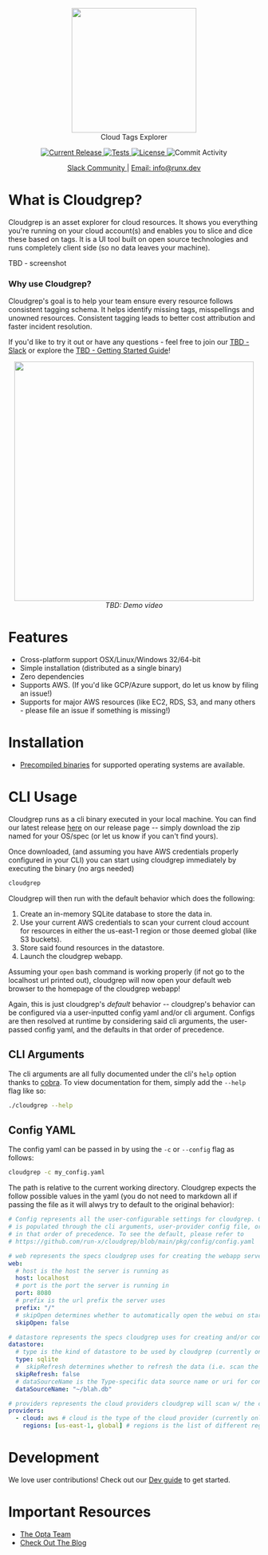 <p align="center"><img src="https://user-images.githubusercontent.com/855699/172711194-43330c43-c13e-4b04-9e4a-11eabe8cf850.png" width="250"><br/>
Cloud Tags Explorer</p>

<p align="center">
  <a href="https://github.com/run-x/cloudgrep/releases/latest">
    <img src="https://img.shields.io/github/release/run-x/cloudgrep.svg" alt="Current Release" />
  </a>
  <a href="https://github.com/run-x/cloudgrep/actions/workflows/checks.yml">
    <img src="https://github.com/run-x/cloudgrep/actions/workflows/checks.yml/badge.svg" alt="Tests" />
  </a>

  <a href="http://www.apache.org/licenses/LICENSE-2.0.html">
    <img src="https://img.shields.io/badge/LICENSE-Apache2.0-ff69b4.svg" alt="License" />
  </a>

  <img src="https://img.shields.io/github/commit-activity/w/run-x/cloudgrep.svg?style=plastic" alt="Commit Activity" />
  
</p>
<p align="center">
<a href="https://slack.opta.dev">
    Slack Community
  </a> | <a href="mailto:info@runx.dev">
    Email: info@runx.dev
  </a>
  </p>

# What is Cloudgrep?
Cloudgrep is an asset explorer for cloud resources. It shows you everything you're running on your cloud account(s) and enables you to slice and dice these based on tags. It is a UI tool built on open source technologies and runs completely client side (so no data leaves your machine).

TBD - screenshot

### Why use Cloudgrep?
Cloudgrep's goal is to help your team ensure every resource follows consistent tagging schema. It helps identify missing tags, misspellings and unowned resources. Consistent tagging leads to better cost attribution and faster incident resolution.

If you'd like to try it out or have any questions - feel free to join our [TBD - Slack](https://slack.opta.dev/) or explore the [TBD - Getting Started Guide](https://docs.opta.dev/getting-started)!


<p align="center">
  <a href="https://www.youtube.com/watch?v=nja_EfpGexE"><img width="480" src="https://user-images.githubusercontent.com/855699/149367998-9f00a9f4-abaa-4abf-949c-5b470e7d410c.png"></a>
  </br>
  <span><i>TBD: Demo video</i></span>
  
</p>

# Features
* Cross-platform support OSX/Linux/Windows 32/64-bit
* Simple installation (distributed as a single binary)
* Zero dependencies
* Supports AWS. (If you'd like GCP/Azure support, do let us know by filing an issue!)
* Supports for major AWS resources (like EC2, RDS, S3, and many others - please file an issue if something is missing!)

# Installation

- [Precompiled binaries](https://github.com/run-x/cloudgrep/releases) for supported 
operating systems are available.

# CLI Usage

Cloudgrep runs as a cli binary executed in your local machine. You can find our latest release 
[here](https://github.com/run-x/cloudgrep/releases) on our release page -- simply download the zip named for your
OS/spec (or let us know if you can't find yours). 

Once downloaded, (and assuming you have AWS credentials properly configured in your CLI) you can start using cloudgrep
immediately by executing the binary (no args needed)

```bash
cloudgrep
```

Cloudgrep will then run with the default behavior which does the following:

1. Create an in-memory SQLite database to store the data in.
2. Use your current AWS credentials to scan your current cloud account for resources in either the us-east-1 region or
   those deemed global (like S3 buckets).
3. Store said found resources in the datastore.
4. Launch the cloudgrep webapp.

Assuming your `open` bash command is working properly (if not go to the localhost url printed out), cloudgrep will now
open your default web browser to the homepage of the cloudgrep webapp!

Again, this is just cloudgrep's *default* behavior -- cloudgrep's behavior can be configured via a user-inputted config
yaml and/or cli argument. Configs are then resolved at runtime by considering said cli arguments, the user-passed config
yaml, and the defaults in that order of precedence.

## CLI Arguments
The cli arguments are all fully documented under the cli's `help` option thanks to [cobra](https://github.com/spf13/cobra).
To view documentation for them, simply add the `--help` flag like so:

```bash
./cloudgrep --help
```

## Config YAML
The config yaml can be passed in by using the `-c` or `--config` flag as follows:

```bash
cloudgrep -c my_config.yaml
```
The path is relative to the current working directory. Cloudgrep expects the follow possible values in the yaml
(you do not need to markdown all if passing the file as it will alwys try to default to the original behavior):

```yaml
# Config represents all the user-configurable settings for cloudgrep. One such structure is loaded at runtime and
# is populated through the cli arguments, user-provider config file, or a preset default, with values resolved
# in that order of precedence. To see the default, please refer to
# https://github.com/run-x/cloudgrep/blob/main/pkg/config/config.yaml

# web represents the specs cloudgrep uses for creating the webapp server
web:
  # host is the host the server is running as
  host: localhost
  # port is the port the server is running in
  port: 8080
  # prefix is the url prefix the server uses  
  prefix: "/"
  # skipOpen determines whether to automatically open the webui on startup
  skipOpen: false

# datastore represents the specs cloudgrep uses for creating and/or connecting to the datastore/database used.
datastore:
  # type is the kind of datastore to be used by cloudgrep (currently only supports SQLite)
  type: sqlite
  #  skipRefresh determines whether to refresh the data (i.e. scan the cloud) on startup.
  skipRefresh: false
  # dataSourceName is the Type-specific data source name or uri for connecting to the desired data source
  dataSourceName: "~/blah.db"

# providers represents the cloud providers cloudgrep will scan w/ the current credentials
providers:
  - cloud: aws # cloud is the type of the cloud provider (currently only AWS is supported)
    regions: [us-east-1, global] # regions is the list of different regions within the cloud provider to scan
```

# Development
We love user contributions! Check out our [Dev guide](https://github.com/run-x/cloudgrep/blob/main/DEVELOP.md) to get started.

# Important Resources
* [The Opta Team](https://www.runx.dev/about)
* [Check Out The Blog](https://blog.runx.dev/)
